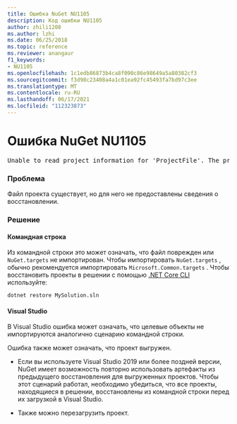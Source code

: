 ```yaml
---
title: Ошибка NuGet NU1105
description: Код ошибки NU1105
author: zhili1208
ms.author: lzhi
ms.date: 06/25/2018
ms.topic: reference
ms.reviewer: anangaur
f1_keywords:
- NU1105
ms.openlocfilehash: 1c1edb86873b4ca8f090c86e98649a5a80382cf3
ms.sourcegitcommit: f3d98c23408a4a1c01ea92fc45493fa7bd97c3ee
ms.translationtype: MT
ms.contentlocale: ru-RU
ms.lasthandoff: 06/17/2021
ms.locfileid: "112323873"
---
```

# <a name="nuget-error-nu1105"></a>Ошибка NuGet NU1105

<pre>Unable to read project information for 'ProjectFile'. The project file may be invalid or missing targets required for restore.</pre>

### <a name="issue"></a>Проблема
Файл проекта существует, но для него не предоставлены сведения о восстановлении.

### <a name="solution"></a>Решение

#### <a name="command-line"></a>Командная строка

Из командной строки это может означать, что файл поврежден или `NuGet.targets` не импортирован.
Чтобы импортировать `NuGet.targets` , обычно рекомендуется импортировать `Microsoft.Common.targets` .
Чтобы восстановить проекты в решении с помощью [.NET Core CLI](../../consume-packages/install-use-packages-dotnet-cli.md) используйте:
```dotnetcli
dotnet restore MySolution.sln
```
#### <a name="visual-studio"></a>Visual Studio

В Visual Studio ошибка может означать, что целевые объекты не импортируются аналогично сценарию командной строки.

Ошибка также может означать, что проект выгружен.

* Если вы используете Visual Studio 2019 или более поздней версии, NuGet имеет возможность повторно использовать артефакты из предыдущего восстановления для выгруженных проектов. Чтобы этот сценарий работал, необходимо убедиться, что все проекты, находящиеся в решении, восстановлены из командной строки перед их загрузкой в Visual Studio.

* Также можно перезагрузить проект.
